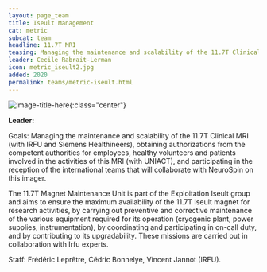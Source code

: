 ```yaml
---
layout: page_team
title: Iseult Management
cat: metric
subcat: team
headline: 11.7T MRI
teasing: Managing the maintenance and scalability of the 11.7T Clinical MRI (with IRFU and Siemens Healthineers), obtaining authorizations from the competent authorities for employees, healthy volunteers and patients involved in the activities of this MRI (with UNIACT), and participating in the reception of the international teams that will collaborate with NeuroSpin on this imager. The 11.7T Magnet Maintenance Unit is part of the Exploitation Iseult group and aims to ensure the maximum availability of the 11.7T Iseult magnet for research activities, by carrying out preventive and corrective maintenance of the various equipment required for its operation (cryogenic plant, power supplies, instrumentation), by coordinating and participating in on-call duty, and by contributing to its upgradability. These missions are carried out in collaboration with Irfu experts.
leader: Cecile Rabrait-Lerman
icon: metric_iseult2.jpg
added: 2020
permalink: teams/metric-iseult.html
---
```


![image-title-here]({{site.url}}{{site.baseurl}}/images/labs/{{page.icon}}){:class="center"}

<b> Leader: </b>
<script>mail2("{{page.leader | replace: " ", "." | downcase}}", "cea", 3, "", "{{page.leader}}")</script>

Goals: Managing the maintenance and scalability of the 11.7T Clinical MRI (with IRFU and Siemens Healthineers), obtaining authorizations from the competent authorities for employees, healthy volunteers and patients involved in the activities of this MRI (with UNIACT), and participating in the reception of the international teams that will collaborate with NeuroSpin on this imager.
 
The 11.7T Magnet Maintenance Unit is part of the Exploitation Iseult group and aims to ensure the maximum availability of the 11.7T Iseult magnet for research activities, by carrying out preventive and corrective maintenance of the various equipment required for its operation (cryogenic plant, power supplies, instrumentation), by coordinating and participating in on-call duty, and by contributing to its upgradability. These missions are carried out in collaboration with Irfu experts. 

Staff: Frédéric Leprêtre, Cédric Bonnelye, Vincent Jannot (IRFU).
